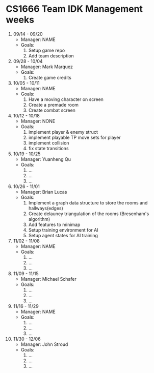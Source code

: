 # CS1666 Team IDK Management weeks

1. 09/14 - 09/20
	* Manager: NAME
	* Goals:
		1. Setup game repo
		2. Add team description
2. 09/28 - 10/04
	* Manager: Mark Marquez
	* Goals:
		1. Create game credits
3. 10/05 - 10/11
	* Manager: NAME
	* Goals:
		1. Have a moving character on screen
		2. Create a premade room
		3. Create combat screen
4. 10/12 - 10/18
	* Manager: NONE
	* Goals:
		1. implement player & enemy struct
		2. implement playable TP move sets for player
		3. implement collision
		4. fix state transitions
2. 10/19 - 10/25
	* Manager: Yuanheng Qu
	* Goals:
		1. ...
		1. ...
		1. ...
2. 10/26 - 11/01
	* Manager: Brian Lucas
	* Goals:
		1. Implement a graph data structure to store the rooms and hallways(edges)
		2. Create delauney triangulation of the rooms (Bresenham's algorithm)
		3. Add features to minimap
		4. Setup training environment for AI
		5. Setup agent states for AI training
2. 11/02 - 11/08
	* Manager: NAME
	* Goals:
		1. ...
		1. ...
		1. ...
2. 11/09 - 11/15
	* Manager: Michael Schafer
	* Goals:
		1. ...
		1. ...
		1. ...
2. 11/16 - 11/29
	* Manager: NAME
	* Goals:
		1. ...
		1. ...
		1. ...
2. 11/30 - 12/06
	* Manager: John Stroud
	* Goals:
		1. ...
		1. ...
		1. ...		
